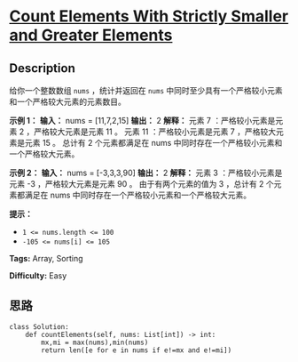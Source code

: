# [Count Elements With Strictly Smaller and Greater Elements ][title]

## Description

给你一个整数数组 `nums` ，统计并返回在 `nums` 中同时至少具有一个严格较小元素和一个严格较大元素的元素数目。



**示例 1：**
            **输入：** nums = [11,7,2,15]    **输出：** 2    **解释：** 元素 7 ：严格较小元素是元素 2 ，严格较大元素是元素 11 。    元素 11 ：严格较小元素是元素 7 ，严格较大元素是元素 15 。    总计有 2 个元素都满足在 nums 中同时存在一个严格较小元素和一个严格较大元素。    

**示例 2：**
            **输入：** nums = [-3,3,3,90]    **输出：** 2    **解释：** 元素 3 ：严格较小元素是元素 -3 ，严格较大元素是元素 90 。    由于有两个元素的值为 3 ，总计有 2 个元素都满足在 nums 中同时存在一个严格较小元素和一个严格较大元素。    



**提示：**

  * `1 <= nums.length <= 100`
  * `-105 <= nums[i] <= 105`


**Tags:** Array, Sorting

**Difficulty:** Easy

## 思路

``` python3
class Solution:
    def countElements(self, nums: List[int]) -> int:
        mx,mi = max(nums),min(nums)
        return len([e for e in nums if e!=mx and e!=mi])
```

[title]: https://leetcode-cn.com/problems/count-elements-with-strictly-smaller-and-greater-elements
